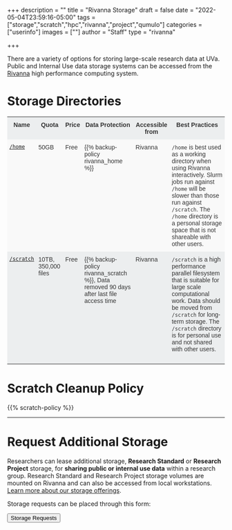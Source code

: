 +++
description = ""
title = "Rivanna Storage"
draft = false
date = "2022-05-04T23:59:16-05:00"
tags = ["storage","scratch","hpc","rivanna","project","qumulo"]
categories = ["userinfo"]
images = [""]
author = "Staff"
type = "rivanna"

+++

<p class="lead">There are a variety of options for storing large-scale research data at UVa. Public and Internal Use data storage systems can be accessed from the <a href="/userinfo/rivanna/overview">Rivanna</a> high performance computing system.</p>

<style type="text/css">
.tg  {border-collapse:collapse;border-spacing:0;border-color:#ccc;}
.tg td{font-family:Arial, sans-serif;font-size:14px;padding:10px 5px;border-style:solid;border-width:0px;overflow:hidden;word-break:normal;border-color:#ccc;color:#333;background-color:#fff;}
.tg th{font-family:Arial, sans-serif;font-size:14px;font-weight:normal;padding:10px 5px;border-style:solid;border-width:0px;overflow:hidden;word-break:normal;border-color:#ccc;color:#333;background-color:#f0f0f0;}
.tg .tg-hy9w{background-color:#eceeef;border-color:inherit;vertical-align:top}
.tg .tg-dc35{background-color:#f9f9f9;border-color:inherit;vertical-align:top}
.tg .tg-0qmj{font-weight:bold;background-color:#eceeef;border-color:inherit;vertical-align:top}
</style>

# Storage Directories

<div>
<table class="tg">
  <tr>
    <th class="tg-0qmj">Name</th>
    <th class="tg-0qmj">Quota</th>
    <th class="tg-0qmj">Price</th>
    <th class="tg-0qmj">Data Protection</th>
    <th class="tg-0qmj">Accessible from</th>
    <th class="tg-0qmj">Best Practices</th>
  </tr>
  <tr>
    <td class="tg-dc35"><a href="/userinfo/storage/non-sensitive-data/#home"><code>/home</code></a></td>
    <td class="tg-dc35">50GB</td>
    <td class="tg-dc35">Free</td>
    <td class="tg-dc35">{{% backup-policy rivanna_home %}}</td>
    <td class="tg-dc35">Rivanna</td>
    <td class="tg-dc35"><code>/home</code> is best used as a working directory when using Rivanna interactively. Slurm jobs run against <code>/home</code> will be slower than those run against <code>/scratch</code>. The <code>/home</code> directory is a personal storage space that is not shareable with other users.</td>
  </tr>
  <tr>
    <td class="tg-hy9w"><a href="/userinfo/storage/non-sensitive-data/#scratch"><code>/scratch</code></a></td>
    <td class="tg-hy9w">10TB, 350,000 files</td>
    <td class="tg-hy9w">Free</td>
    <td class="tg-hy9w">{{% backup-policy rivanna_scratch %}}, Data removed 90 days after last file access time</td>
    <td class="tg-hy9w">Rivanna</td>
    <td class="tg-hy9w"><code>/scratch</code> is a high performance parallel filesystem that is suitable for large scale computational work. Data should be moved from <code>/scratch</code> for long-term storage. The <code>/scratch</code> directory is for personal use and not shared with other users.<br /><br />
  </tr>
</table>
</div>


# Scratch Cleanup Policy

{{% scratch-policy %}}

- - -

# Request Additional Storage

Researchers can lease additional storage, **Research Standard** or **Research Project** storage, for **sharing public or internal use data** within a research group. Research Standard and Research Project storage volumes are mounted on Rivanna and can also be accessed from local workstations. [Learn more about our storage offerings](/userinfo/storage/#public--moderately-sensitive-data-storage).

Storage requests can be placed through this form:

[<button class="btn btn-success">Storage Requests</button>](/form/storage/)
